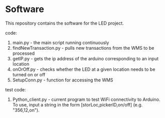 # Software
This repository contains the software for the LED project. 

code: 
1) main.py - the main script running continuously 
2) findNewTransaction.py - pulls new transactions from the WMS to be processed
3) getIP.py - gets the ip address of the arduino corresponding to an input location
4) onOrOff.py - checks whether the LED at a given location needs to be turned on or off
5) SetupConn.py - function for accessing the WMS

test code:
1) Python_client.py - current program to test WiFi connectivity to Arduino. To use, input a string in the form [storLoc,pickerID,on/off] (e.g. "356,12,on").
